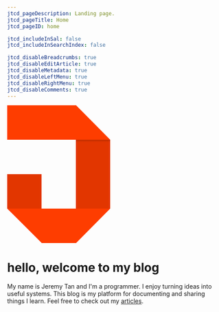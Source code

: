 ```yaml
---
jtcd_pageDescription: Landing page.
jtcd_pageTitle: Home
jtcd_pageID: home

jtcd_includeInSal: false
jtcd_includeInSearchIndex: false

jtcd_disableBreadcrumbs: true
jtcd_disableEditArticle: true
jtcd_disableMetadata: true
jtcd_disableLeftMenu: true
jtcd_disableRightMenu: true
jtcd_disableComments: true
---
```


<svg id="content-logo" version="1.1" xmlns="http://www.w3.org/2000/svg" xmlns:xlink="http://www.w3.org/1999/xlink" x="0px" y="0px" width="240px"
	 height="320px" viewBox="0 0 240 320" enable-background="new 0 0 240 320" xml:space="preserve">
	<polygon fill="#FE3D00" points="0,80 160,80 160,240 80,240 80,160 0,160 0,240 80.5,320 160.5,320 240,240 240,80 160.5,0 80.5,0 
		0,0 	"/>
	<rect x="160" y="80" opacity="0.11" width="80" height="160"/>
	<rect y="160" opacity="0.11" width="80" height="80"/>
	<linearGradient id="SVGID_4_" gradientUnits="userSpaceOnUse" x1="200" y1="86" x2="200" y2="80">
		<stop  offset="0" style="stop-color:#000000;stop-opacity:0"/>
		<stop  offset="1" style="stop-color:#000000;stop-opacity:0.15"/>
	</linearGradient>
	<rect x="160" y="80" fill="url(#SVGID_4_)" width="80" height="6"/>
</svg>


# hello, welcome to my blog
My name is Jeremy Tan and I'm a programmer. I enjoy turning ideas into useful systems. This 
blog is my platform for documenting and sharing things I learn. Feel free to check out my [articles](/articles/allArticles.html).